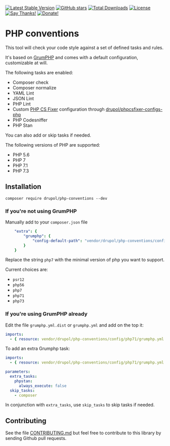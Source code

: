 [![Latest Stable Version](https://img.shields.io/packagist/v/drupol/php-conventions.svg?style=flat-square)](https://packagist.org/packages/drupol/php-conventions)
 [![GitHub stars](https://img.shields.io/github/stars/drupol/php-conventions.svg?style=flat-square)](https://packagist.org/packages/drupol/php-conventions)
 [![Total Downloads](https://img.shields.io/packagist/dt/drupol/php-conventions.svg?style=flat-square)](https://packagist.org/packages/drupol/php-conventions)
 [![License](https://img.shields.io/packagist/l/drupol/php-conventions.svg?style=flat-square)](https://packagist.org/packages/drupol/php-conventions)
 [![Say Thanks!](https://img.shields.io/badge/Say-thanks-brightgreen.svg?style=flat-square)](https://saythanks.io/to/drupol)
 [![Donate!](https://img.shields.io/badge/Donate-Paypal-brightgreen.svg?style=flat-square)](https://paypal.me/drupol)
 
# PHP conventions

This tool will check your code style against a set of defined tasks and rules. 

It's based on [GrumPHP](https://github.com/phpro/grumphp) and comes with a default configuration, customizable at will.

The following tasks are enabled:
* Composer check
* Composer normalize
* YAML Lint
* JSON Lint
* PHP Lint
* Custom [PHP CS Fixer](https://github.com/FriendsOfPHP/PHP-CS-Fixer) configuration through [drupol/phpcsfixer-configs-php](https://github.com/drupol/phpcsfixer-configs-php)
* PHP Codesniffer
* PHP Stan

You can also add or skip tasks if needed.  

The following versions of PHP are supported:

* PHP 5.6
* PHP 7
* PHP 7.1
* PHP 7.3

## Installation

```shell
composer require drupol/php-conventions --dev
```

### If you're not using GrumPHP

Manually add to your `composer.json` file

```yaml
    "extra": {
        "grumphp": {
            "config-default-path": "vendor/drupol/php-conventions/config/php71/grumphp.yml"
        }
    }
```

Replace the string `php7` with the minimal version of php you want to support.

Current choices are:

* `psr12`
* `php56`
* `php7`
* `php71`
* `php73`

### If you're using GrumPHP already

Edit the file `grumphp.yml.dist` or `grumphp.yml` and add on the top it:

```yaml
imports:
  - { resource: vendor/drupol/php-conventions/config/php71/grumphp.yml }
```

To add an extra Grumphp task:

```yaml
imports:
  - { resource: vendor/drupol/php-conventions/config/php71/grumphp.yml }

parameters:
  extra_tasks:
    phpstan:
      always_execute: false
  skip_tasks:
    - composer
```

In conjunction with `extra_tasks`, use `skip_tasks` to skip tasks if needed.

## Contributing

See the file [CONTRIBUTING.md](.github/CONTRIBUTING.md) but feel free to contribute to this library by sending Github pull requests.
